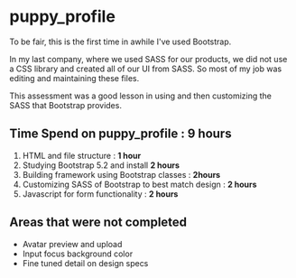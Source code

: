 # puppy_profile

To be fair, this is the first time in awhile I've used Bootstrap. 

In my last company, where we used SASS for our products, we did not use a CSS library and created all of our UI from SASS. So most of my job was editing and maintaining these files. 

This assessment was a good lesson in using and then customizing the SASS that Bootstrap provides. 

## Time Spend on puppy_profile : **9 hours**

1. HTML and file structure : **1 hour**
2. Studying Bootstrap 5.2 and install **2 hours**
3. Building framework using Bootstrap classes : **2hours**
4. Customizing SASS of Bootstrap to best match design : **2 hours**
5. Javascript for form functionality : **2 hours**


## Areas that were not completed

- Avatar preview and upload
- Input focus background color
- Fine tuned detail on design specs